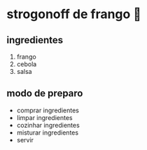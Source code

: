 # strogonoff de frango :chicken:

## ingredientes

1. frango
2. cebola
3. salsa

## modo de preparo

- comprar ingredientes
- limpar ingredientes
- cozinhar ingredientes
- misturar ingredientes
- servir